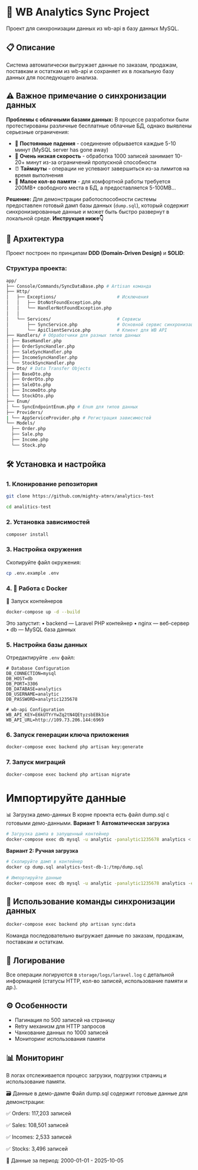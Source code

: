 # 🚀 WB Analytics Sync Project

Проект для синхронизации данных из wb-api в базу данных MySQL.

## 📋 Описание

Система автоматически выгружает данные по заказам, продажам, поставкам и остаткам из wb-api и сохраняет их в локальную базу данных для последующего анализа.

## ⚠️ Важное примечание о синхронизации данных

**Проблемы с облачными базами данных:**
В процессе разработки были протестированы различные бесплатные облачные БД, однако выявлены серьезные ограничения:

- 🔄 **Постоянные падения** - соединение обрывается каждые 5-10 минут (MySQL server has gone away)
- 🐌 **Очень низкая скорость** - обработка 1000 записей занимает 10-20+ минут из-за ограничений пропускной способности
- ⏰ **Таймауты** - операции не успевают завершиться из-за лимитов на время выполнения
- 🚫 **Малое кол-во памяти** - для комфортной работы требуется 200MB+ свободного места в БД, а предоставляется 5-100MB...

**Решение:**
Для демонстрации работоспособности системы предоставлен готовый дамп базы данных (`dump.sql`), который содержит синхронизированные данные и может быть быстро развернут в локальной среде.
**Инструкция ниже👇**

## 💇️ Архитектура

Проект построен по принципам **DDD (Domain-Driven Design)** и **SOLID**:

### Структура проекта:

```bash
app/
├── Console/Commands/SyncDataBase.php # Artisan команда
├── Http/
│   ├── Exceptions/                       # Исключения
│   │   ├── DtoNotFoundException.php
│   │   └── HandlerNotFoundException.php
│   │
│   └── Services/                         # Сервисы
│       ├── SyncService.php               # Основной сервис синхронизации
│       └── ApiClientService.php          # Клиент для WB API
├── Handlers/ # Обработчики для разных типов данных
│ ├── BaseHandler.php
│ ├── OrderSyncHandler.php
│ ├── SaleSyncHandler.php
│ ├── IncomeSyncHandler.php
│ └── StockSyncHandler.php
├── Dto/ # Data Transfer Objects
│ ├── BaseDto.php
│ ├── OrderDto.php
│ ├── SaleDto.php
│ ├── IncomeDto.php
│ └── StockDto.php
├── Enum/
│ └── SyncEndpointEnum.php # Enum для типов данных
├── Providers/
| └── AppServiceProvider.php # Регистрация зависимостей
└── Models/ 
  ├── Order.php
  ├── Sale.php
  ├── Income.php
  └── Stock.php
```

## 🛠️ Установка и настройка

### 1. Клонирование репозитория
```bash
git clone https://github.com/mighty-atmrx/analytics-test

cd analitics-test
```


### 2. Установка зависимостей

```bash
composer install
```

### 3. Настройка окружения

Скопируйте файл окружения:

```bash
cp .env.example .env
```

### 4. 🐳 Работа с Docker

🔹 Запуск контейнеров

```bash
docker-compose up -d --build
```

Это запустит:
•	backend — Laravel PHP контейнер
•	nginx — веб-сервер
•	db — MySQL база данных

### 5. Настройка базы данных

Отредактируйте `.env` файл:

```env
# Database Configuration
DB_CONNECTION=mysql
DB_HOST=db
DB_PORT=3306
DB_DATABASE=analytics
DB_USERNAME=analytic
DB_PASSWORD=analytic1235678

# wb-api Configuration
WB_API_KEY=E6kUTYrYwZq2tN4QEtyzsbEBk3ie
WB_API_URL=http://109.73.206.144:6969
```

### 6. Запуск генерации ключа приложения

```bash
docker-compose exec backend php artisan key:generate
```

### 7. Запуск миграций

```bash
docker-compose exec backend php artisan migrate
```

# Импортируйте данные
📊 Загрузка демо-данных
В корне проекта есть файл dump.sql с готовыми демо-данными.
**Вариант 1: Автоматическая загрузка**
```bash
# Загрузка дампа в запущенный контейнер
docker-compose exec db mysql -u analytic -panalytic1235678 analytics < dump.sql
```

**Вариант 2: Ручная загрузка**
```bash
# Скопируйте дамп в контейнер
docker cp dump.sql analytics-test-db-1:/tmp/dump.sql

# Импортируйте данные
docker-compose exec db mysql -u analytic -panalytic1235678 analytics -e "source /tmp/dump.sql"
```

## 🚀 Использование команды синхронизации данных
```bash
docker-compose exec backend php artisan sync:data
```

Команда последовательно выгружает данные по заказам, продажам, поставкам и остаткам.

## 🔧 Логирование

Все операции логируются в `storage/logs/laravel.log` с детальной информацией (статусы HTTP, кол-во записей, использование памяти и др.).

## ⚙️ Особенности

* Пагинация по 500 записей на страницу
* Retry механизм для HTTP запросов
* Чанкование данных по 1000 записей
* Мониторинг использования памяти

## 📊 Мониторинг

В логах отслеживается процесс загрузки, подгрузки страниц и использование памяти.

🗃️ Данные в демо-дампе
Файл dump.sql содержит готовые данные для демонстрации:

✅ Orders: 117,203 записей

✅ Sales: 108,501 записей

✅ Incomes: 2,533 записей

✅ Stocks: 3,496 записей

📅 Данные за период: 2000-01-01 - 2025-10-05
